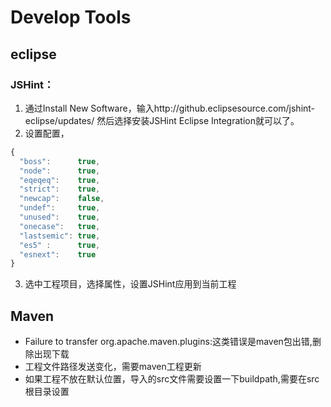 
# Develop Tools

## eclipse 
### JSHint：
1. 通过Install New Software，输入http://github.eclipsesource.com/jshint-eclipse/updates/ 然后选择安装JSHint Eclipse Integration就可以了。
2. 设置配置，
```js
{
  "boss":      true,
  "node":      true,
  "eqeqeq":    true,
  "strict":    true,
  "newcap":    false,
  "undef":     true,
  "unused":    true,
  "onecase":   true,
  "lastsemic": true,
  "es5" : 	   true,
  "esnext":    true    
}
```
3. 选中工程项目，选择属性，设置JSHint应用到当前工程


## Maven
- Failure to transfer org.apache.maven.plugins:这类错误是maven包出错,删除出现下载
- 工程文件路径发送变化，需要maven工程更新
- 如果工程不放在默认位置，导入的src文件需要设置一下buildpath,需要在src根目录设置
